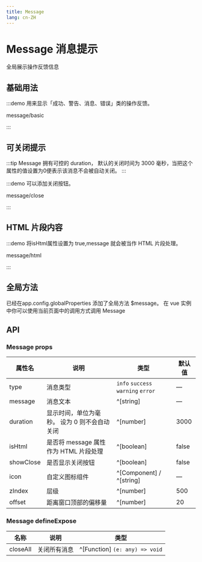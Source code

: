 ```yaml
---
title: Message
lang: cn-ZH
---
```


# Message 消息提示

全局展示操作反馈信息

## 基础用法

:::demo 用来显示「成功、警告、消息、错误」类的操作反馈。

message/basic

:::

## 可关闭提示

:::tip
Message 拥有可控的 duration， 默认的关闭时间为 3000 毫秒，当把这个属性的值设置为0便表示该消息不会被自动关闭。
:::

:::demo 可以添加关闭按钮。

message/close

:::

## HTML 片段内容

:::demo 将isHtml属性设置为 true,message 就会被当作 HTML 片段处理。

message/html

:::

## 全局方法

已经在app.config.globalProperties 添加了全局方法 $message。 在 vue 实例中你可以使用当前页面中的调用方式调用 Message

## API

### Message props

| 属性名    | 说明                                         | 类型                               | 默认值 |
| --------- | -------------------------------------------- | ---------------------------------- | ------ |
| type      | 消息类型                                     | `info` `success` `warning` `error` | —      |
| message   | 消息文本                                     | ^[string]                          | —      |
| duration  | 显示时间，单位为毫秒。 设为 0 则不会自动关闭 | ^[number]                          | 3000   |
| isHtml    | 是否将 message 属性作为 HTML 片段处理        | ^[boolean]                         | false  |
| showClose | 是否显示关闭按钮                             | ^[boolean]                         | false  |
| icon      | 自定义图标组件                               | ^[Component] / ^[string]           | —      |
| zIndex    | 层级                                         | ^[number]                          | 500    |
| offset    | 距离窗口顶部的偏移量                         | ^[number]                          | 20     |

### Message defineExpose

| 名称     | 说明         | 类型                           |
| -------- | ------------ | ------------------------------ |
| closeAll | 关闭所有消息 | ^[Function] `(e: any) => void` |
